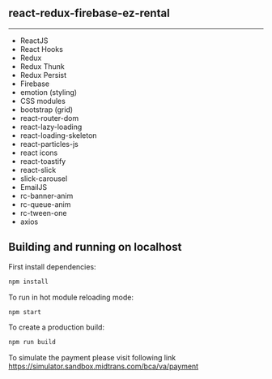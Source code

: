 ## react-redux-firebase-ez-rental

---

- ReactJS
- React Hooks
- Redux
- Redux Thunk
- Redux Persist
- Firebase
- emotion (styling)
- CSS modules
- bootstrap (grid)
- react-router-dom
- react-lazy-loading
- react-loading-skeleton
- react-particles-js
- react icons
- react-toastify
- react-slick
- slick-carousel
- EmailJS
- rc-banner-anim
- rc-queue-anim
- rc-tween-one
- axios

## Building and running on localhost

First install dependencies:

```sh
npm install
```

To run in hot module reloading mode:

```sh
npm start
```

To create a production build:

```sh
npm run build
```

To simulate the payment please visit following link
https://simulator.sandbox.midtrans.com/bca/va/payment